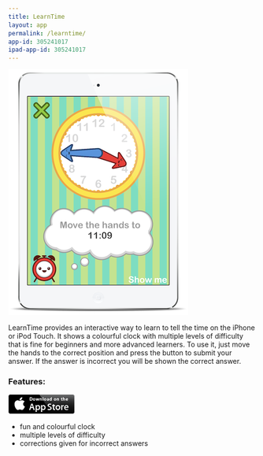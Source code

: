 ```yaml
---
title: LearnTime
layout: app
permalink: /learntime/
app-id: 305241017
ipad-app-id: 305241017
---
```

![MathsFacts product](/assets/images/learntime/product.png)

LearnTime provides an interactive way to learn to tell the time on the iPhone or iPod Touch. It shows a colourful clock with multiple levels of difficulty that is fine for beginners and more advanced learners. To use it, just move the hands to the correct position and press the button to submit your answer. If the answer is incorrect you will be shown the correct answer.


### Features:


<p><a href="http://appstore.com/robclarke/learntime"><img class=" wp-image-649 alignright" title="App_Store_Badge_EN_0609" alt="" src="/assets/images/Download_on_the_App_Store_Badge_US-UK_135x40.png" width="135" height="40"></a></p>


* fun and colourful clock
* multiple levels of difficulty
* corrections given for incorrect answers
